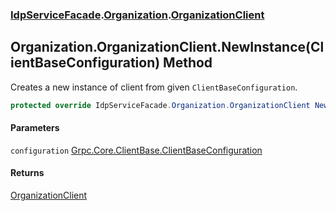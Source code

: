 ### [IdpServiceFacade](../../index.md 'IdpServiceFacade').[Organization](../index.md 'IdpServiceFacade\.Organization').[OrganizationClient](index.md 'IdpServiceFacade\.Organization\.OrganizationClient')

## Organization\.OrganizationClient\.NewInstance\(ClientBaseConfiguration\) Method

Creates a new instance of client from given `ClientBaseConfiguration`\.

```csharp
protected override IdpServiceFacade.Organization.OrganizationClient NewInstance(ClientBaseConfiguration configuration);
```
#### Parameters

<a name='IdpServiceFacade.Organization.OrganizationClient.NewInstance(ClientBaseConfiguration).configuration'></a>

`configuration` [Grpc\.Core\.ClientBase\.ClientBaseConfiguration](https://learn.microsoft.com/en-us/dotnet/api/grpc.core.clientbase.clientbaseconfiguration 'Grpc\.Core\.ClientBase\.ClientBaseConfiguration')

#### Returns
[OrganizationClient](index.md 'IdpServiceFacade\.Organization\.OrganizationClient')
